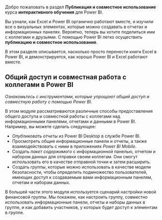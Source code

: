 Добро пожаловать в раздел **Публикация и совместное использование** курса **интерактивного обучения** для Power BI.

Вы узнали, как Excel и Power BI органично работают вместе, и изучили все о визуальных элементах, которые можно создавать в отчетах и информационных панелях. Вероятно, теперь вы хотите поделиться ими с коллегами и друзьями. С помощью Power BI легко осуществить **публикацию и совместное использование**.

В этом разделе описывается, насколько просто перенести книги Excel в Power BI, и демонстрируется, как хорошо Power BI и Excel работают вместе.

## <a name="share-and-collaborate-with-colleagues-in-power-bi"></a>Общий доступ и совместная работа с коллегами в Power BI
*Ознакомьтесь с инструментами, которые упрощают общий доступ и совместную работу с помощью Power BI.*

В этом модуле рассматриваются различные способы предоставления общего доступа и совместной работы с коллегами над информационными панелями, отчетами и данными в Power BI. Например, вы можете сделать следующее:

* *Опубликовать отчеты* из Power BI Desktop в службе Power BI.
* Просмотреть общие информационные панели и отчеты, а также взаимодействовать с ними в приложениях *Power BI Mobile*.
* Создать *пакет содержимого* с информационной панелью, отчетом и набором данных для отправки своим коллегам. Они смогут использовать его в качестве отправной точки и затем расширить.
* Создать *группы*, которые можно использовать в качестве модели безопасности, чтобы определить подмножество пользователей, имеющих доступ к создаваемым вами информационным панелям, отчетам и наборам данных.

В большей части этого модуля используется сценарий настройки новой финансовой группы. Мы покажем, как настроить группу, совместно использовать информационные панели, отчеты и наборы данных в группе, и как добавить участников, у которых будет доступ к элементам в группе.


